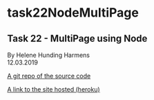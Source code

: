 # task22NodeMultiPage
## Task 22 - MultiPage using Node

By Helene Hunding Harmens    
12.03.2019    

[A git repo of the source code](https://github.com/HeleneHarmens/task22NodeMultiPage)       

[A link to the site hosted (heroku)](https://helene-node.herokuapp.com/)
